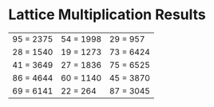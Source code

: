 # Lattice Multiplication Results

|   |   |   |
|---|---|---|
| 95 = 2375 | 54 = 1998 | 29 = 957 |
| 28 = 1540 | 19 = 1273 | 73 = 6424 |
| 41 = 3649 | 27 = 1836 | 75 = 6525 |
| 86 = 4644 | 60 = 1140 | 45 = 3870 |
| 69 = 6141 | 22 = 264 | 87 = 3045 |
